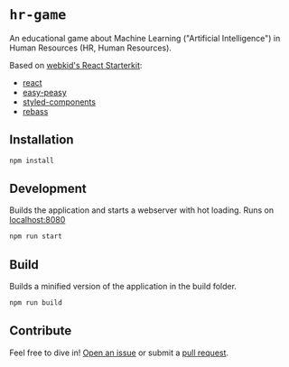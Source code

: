 # `hr-game`

An educational game about Machine Learning ("Artificial Intelligence") in Human Resources (HR, Human Resources).

Based on [webkid's React Starterkit](https://github.com/wbkd/react-starter):

- [react](https://facebook.github.io/react/)
- [easy-peasy](https://easy-peasy.now.sh/)
- [styled-components](https://www.styled-components.com/)
- [rebass](https://rebassjs.org/)

## Installation

```sh
npm install
```

## Development

Builds the application and starts a webserver with hot loading.
Runs on [localhost:8080](http://localhost:8080/)

```sh
npm run start
```

## Build

Builds a minified version of the application in the build folder.

```sh
npm run build
```

## Contribute

Feel free to dive in! [Open an issue](https://github.com/wbkd/react-starter/issues/new) or submit a [pull request](https://github.com/wbkd/react-starter/pulls/).
